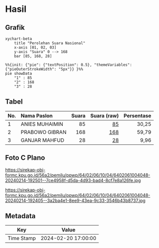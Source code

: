 # Hasil

## Grafik

```mermaid
xychart-beta
    title "Perolehan Suara Nasional"
    x-axis [01, 02, 03]
    y-axis "Suara" 0 --> 168
    bar [85, 168, 28]
```

```mermaid
%%{init: {"pie": {"textPosition": 0.5}, "themeVariables": {"pieOuterStrokeWidth": "5px"}} }%%
pie showData
    "1" : 85
    "2" : 168
    "3" : 28
```

## Tabel

| No. | Nama Paslon    | Suara | Suara (raw) | Persentase |
|:--- |:-------------- | -----:| -----------:| ----------:|
| 1   | ANIES MUHAIMIN | 85    | [85][p-1]   | 30,25      |
| 2   | PRABOWO GIBRAN | 168   | [168][p-2]  | 59,79      |
| 3   | GANJAR MAHFUD  | 28    | [28][p-3]   | 9,96       |


[p-1]: https://github.com/gigit-pemilu/pemilu-2024/blob/main/pilpres/hitung-suara/sub/64-kalimantan-timur/sub/02-kutai-kartanegara/sub/06-tenggarong/sub/1004-timbau/sub/048-tps/sub/paslon-1.txt
[p-2]: https://github.com/gigit-pemilu/pemilu-2024/blob/main/pilpres/hitung-suara/sub/64-kalimantan-timur/sub/02-kutai-kartanegara/sub/06-tenggarong/sub/1004-timbau/sub/048-tps/sub/paslon-2.txt
[p-3]: https://github.com/gigit-pemilu/pemilu-2024/blob/main/pilpres/hitung-suara/sub/64-kalimantan-timur/sub/02-kutai-kartanegara/sub/06-tenggarong/sub/1004-timbau/sub/048-tps/sub/paslon-3.txt

## Foto C Plano

https://sirekap-obj-formc.kpu.go.id/56a2/pemilu/ppwp/64/02/06/10/04/6402061004048-20240214-192501--7ce4958f-d5da-4d93-bad4-8cf7e8a126fe.jpg

https://sirekap-obj-formc.kpu.go.id/56a2/pemilu/ppwp/64/02/06/10/04/6402061004048-20240214-192405--3a2ba4e1-8ee9-43ea-9c33-3546b43b8737.jpg


## Metadata

| Key        | Value               |
| ---------- | ------------------- |
| Time Stamp | 2024-02-20 17:00:00 |



